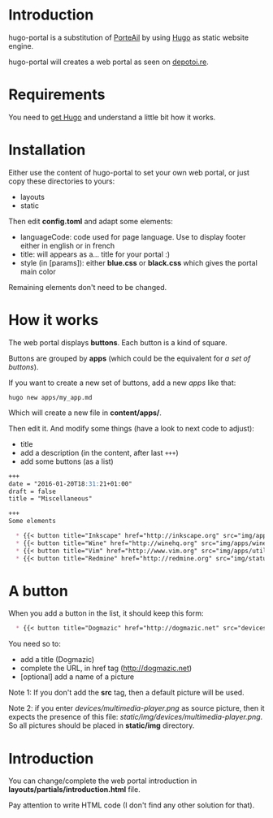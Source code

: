 # Introduction

hugo-portal is a substitution of [PorteAil](https://github.com/blankoworld/porteail) by using [Hugo](http://gohugo.io/) as static website engine.

hugo-portal will creates a web portal as seen on [depotoi.re](http://depotoi.re/).

# Requirements

You need to [get Hugo](http://gohugo.io/overview/quickstart/) and understand a little bit how it works.

# Installation

Either use the content of hugo-portal to set your own web portal, or just copy these directories to yours:

  * layouts
  * static

Then edit **config.toml** and adapt some elements:

  * languageCode: code used for page language. Use to display footer either in english or in french
  * title: will appears as a… title for your portal :)
  * style (in [params]): either **blue.css** or **black.css** which gives the portal main color

Remaining elements don't need to be changed.

# How it works

The web portal displays **buttons**. Each button is a kind of square.

Buttons are grouped by **apps** (which could be the equivalent for *a set of buttons*).

If you want to create a new set of buttons, add a new *apps* like that:

    hugo new apps/my_app.md

Which will create a new file in **content/apps/**.

Then edit it. And modify some things (have a look to next code to adjust):

  * title
  * add a description (in the content, after last ```+++```)
  * add some buttons (as a list)

```markdown
+++
date = "2016-01-20T18:31:21+01:00"
draft = false
title = "Miscellaneous"

+++
Some elements

  * {{< button title="Inkscape" href="http://inkscape.org" src="img/apps/inkscape.png" >}}
  * {{< button title="Wine" href="http://winehq.org" src="img/apps/wine.png" >}}
  * {{< button title="Vim" href="http://www.vim.org" src="img/apps/utilities-terminal.png" >}}
  * {{< button title="Redmine" href="http://redmine.org" src="img/status/script-error.png" >}}
```

# A button

When you add a button in the list, it should keep this form:

```markdown
  * {{< button title="Dogmazic" href="http://dogmazic.net" src="devices/multimedia-player.png" >}}
```

You need so to:

  * add a title (Dogmazic)
  * complete the URL, in href tag (http://dogmazic.net)
  * [optional] add a name of a picture

Note 1: If you don't add the **src** tag, then a default picture will be used.

Note 2: if you enter *devices/multimedia-player.png* as source picture, then it expects the presence of this file: *static/img/devices/multimedia-player.png*. So all pictures should be placed in **static/img** directory.

# Introduction

You can change/complete the web portal introduction in **layouts/partials/introduction.html** file.

Pay attention to write HTML code (I don't find any other solution for that).
